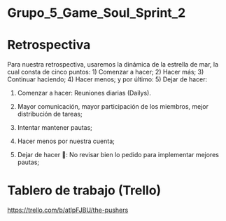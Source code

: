 # Grupo_5_Game_Soul_Sprint_2

# Retrospectiva

Para nuestra retrospectiva, usaremos la dinámica de la estrella de mar, la cual consta de cinco puntos: 1) Comenzar a hacer; 2) Hacer más; 3) Continuar haciendo; 
4) Hacer menos; y por último: 5) Dejar de hacer:

1) Comenzar a hacer: Reuniones diarias (Dailys).

2) Mayor comunicación, mayor participación de los miembros, mejor distribución de tareas;

3) Intentar mantener pautas;

4) Hacer menos por nuestra cuenta;

5) Dejar de hacer :red_circle:: No revisar bien lo pedido para implementar mejores pautas;

# Tablero de trabajo (Trello)

https://trello.com/b/atlpFJBU/the-pushers
